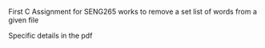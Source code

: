 First C Assignment for SENG265 works to remove a set list of words from a given file

Specific details in the pdf
